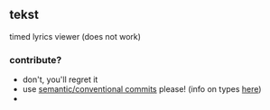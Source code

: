 ## tekst
timed lyrics viewer (does not work)

### contribute?
- don't, you'll regret it
- use [semantic/conventional commits](https://www.conventionalcommits.org/en/v1.0.0/) please! (info on types [here](https://github.com/angular/angular/blob/22b96b9/CONTRIBUTING.md#type))
-  
